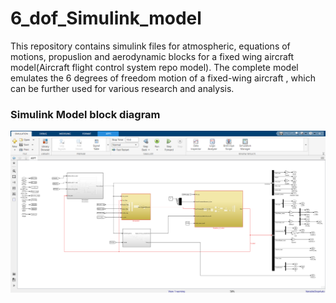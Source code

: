 # 6_dof_Simulink_model
This repository contains simulink files for atmospheric, equations of motions, propuslion and aerodynamic blocks for a fixed wing aircraft model(Aircraft flight control system repo model). The complete model emulates the 6 degrees of freedom motion of a fixed-wing aircraft , which can be further used for various research and analysis.

### Simulink Model block diagram
![6 Degrees of freedom(FW)](./Simulink_model.png)
